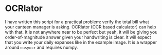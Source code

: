 # OCRlator
I have written this script for a practical problem: verify the total bill what your canteen manager is asking. OCRlator (OCR based calculator) can help with that. It is not anywhere near to be perfect but yeah, it will be giving you order-of-magnitude answer given your handwriting is clear. It will expect that you write your daily expanses like in the example image. It is a wrapper around `easyocr` and requires numpy.
